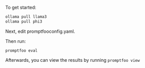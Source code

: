 To get started:

```sh
ollama pull llama3
ollama pull phi3
```

Next, edit promptfooconfig.yaml.

Then run:

```
promptfoo eval
```

Afterwards, you can view the results by running `promptfoo view`
